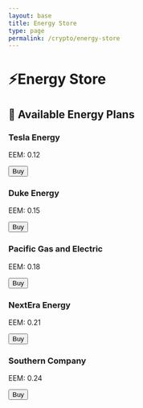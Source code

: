 ```yaml
---
layout: base
title: Energy Store
type: page
permalink: /crypto/energy-store
---
```


<html lang="en">
<head>
    <meta charset="UTF-8">
    <meta name="viewport" content="width=device-width, initial-scale=1.0">
    <title>Energy Store</title>
    <link href="https://cdn.jsdelivr.net/npm/tailwindcss@2.2.19/dist/tailwind.min.css" rel="stylesheet">
</head>

<link rel="stylesheet" href="crypto.scss">

<body>
    <div class="main-content container mx-auto mt-8">
        <!-- Page Title -->
        <h1 class="text-3xl font-bold text-center mb-6">⚡Energy Store</h1>
        <!-- Energy Store Section -->
        <div id="energy-store" class="bg-gray-900 p-6 rounded-lg shadow-lg">
            <h2 class="text-xl font-bold text-green-400 mb-4">🛒 Available Energy Plans</h2>
            <div id="supplier-list" class="grid grid-cols-1 sm:grid-cols-2 lg:grid-cols-3 gap-6 text-gray-300">
                <!-- Energy plan cards -->
                <div class="bg-gray-800 p-6 rounded-lg shadow-xl">
                    <h3 class="text-2xl font-semibold text-green-400">Tesla Energy</h3>
                    <p class="text-lg mt-2">EEM: 0.12</p>
                    <button class="mt-4 w-full py-2 bg-green-500 text-white rounded-lg hover:bg-green-600" onclick="buyEnergyPlan('Tesla Energy', 0.12)">Buy</button>
                </div>
                <div class="bg-gray-800 p-6 rounded-lg shadow-xl">
                    <h3 class="text-2xl font-semibold text-green-400">Duke Energy</h3>
                    <p class="text-lg mt-2">EEM: 0.15</p>
                    <button class="mt-4 w-full py-2 bg-green-500 text-white rounded-lg hover:bg-green-600" onclick="buyEnergyPlan('Duke Energy', 0.15)">Buy</button>
                </div>
                <div class="bg-gray-800 p-6 rounded-lg shadow-xl">
                    <h3 class="text-2xl font-semibold text-green-400">Pacific Gas and Electric</h3>
                    <p class="text-lg mt-2">EEM: 0.18</p>
                    <button class="mt-4 w-full py-2 bg-green-500 text-white rounded-lg hover:bg-green-600" onclick="buyEnergyPlan('Pacific Gas and Electric', 0.18)">Buy</button>
                </div>
                <div class="bg-gray-800 p-6 rounded-lg shadow-xl">
                    <h3 class="text-2xl font-semibold text-green-400">NextEra Energy</h3>
                    <p class="text-lg mt-2">EEM: 0.21</p>
                    <button class="mt-4 w-full py-2 bg-green-500 text-white rounded-lg hover:bg-green-600" onclick="buyEnergyPlan('NextEra Energy', 0.21)">Buy</button>
                </div>
                <div class="bg-gray-800 p-6 rounded-lg shadow-xl">
                    <h3 class="text-2xl font-semibold text-green-400">Southern Company</h3>
                    <p class="text-lg mt-2">EEM: 0.24</p>
                    <button class="mt-4 w-full py-2 bg-green-500 text-white rounded-lg hover:bg-green-600" onclick="buyEnergyPlan('Southern Company', 0.24)">Buy</button>
                </div>
            </div>
        </div>
    </div>
    <script>
        // Function to handle the "Buy" button click
        async function buyEnergyPlan(supplierName, eem) {
            try {
                // Prepare data to send in POST request
                const data = {
                    supplierName: supplierName,
                    eem: eem
                };
                // Send a POST request to the backend
                const response = await fetch('/chenergy', {
                    method: 'POST',
                    headers: {
                        'Content-Type': 'application/json'
                    },
                    body: JSON.stringify(data)
                });
                // Check if the response is OK
                if (response.ok) {
                    const result = await response.json();
                    alert(`Successfully bought plan: ${supplierName} with EEM: ${eem}`);
                } else {
                    const error = await response.json();
                    alert(`Error: ${error.message}`);
                }
            } catch (error) {
                console.error('Error buying energy plan:', error);
                alert('Failed to process your purchase. Please try again later.');
            }
        }
    </script>
</body>
</html>
